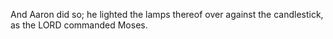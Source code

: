 And Aaron did so; he lighted the lamps thereof over against the candlestick, as the LORD commanded Moses.
